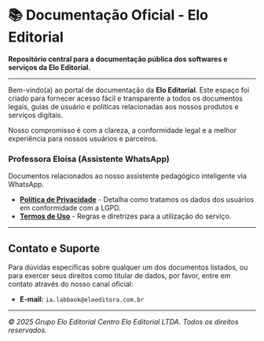 # 📚 Documentação Oficial - Elo Editorial

**Repositório central para a documentação pública dos softwares e serviços da Elo Editorial.**

---

Bem-vindo(a) ao portal de documentação da **Elo Editorial**. Este espaço foi criado para fornecer acesso fácil e transparente a todos os documentos legais, guias de usuário e políticas relacionadas aos nossos produtos e serviços digitais.

Nosso compromisso é com a clareza, a conformidade legal e a melhor experiência para nossos usuários e parceiros.

###  Professora Eloísa (Assistente WhatsApp)

Documentos relacionados ao nosso assistente pedagógico inteligente via WhatsApp.

* **[Política de Privacidade](https://tecnologiaelo25.github.io/documentacao-elo-editorial/POLITICA-DE-PRIVACIDADE-PROFESSORA-ELOISA.html)** - Detalha como tratamos os dados dos usuários em conformidade com a LGPD.
* **[Termos de Uso](https://tecnologiaelo25.github.io/documentacao-elo-editorial/TERMOS-DE-USO-PROFESSORA-ELOISA.html)** - Regras e diretrizes para a utilização do serviço.

---

## Contato e Suporte

Para dúvidas específicas sobre qualquer um dos documentos listados, ou para exercer seus direitos como titular de dados, por favor, entre em contato através do nosso canal oficial:

* **E-mail:** `ia.labbook@eloeditora.com.br`

---

*© 2025 Grupo Elo Editorial Centro Elo Editorial LTDA. Todos os direitos reservados.*
